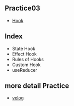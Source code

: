 ## Practice03
- [Hook](https://ko.reactjs.org/docs/hooks-intro.html)

## Index
- State Hook
- Effect Hook
- Rules of Hooks
- Custom Hook
- useReducer

## more detail Practice
- [velog](https://velog.io/@hancihu)

